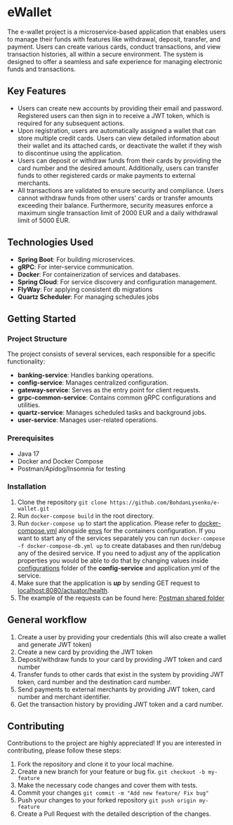 # eWallet

The e-wallet project is a microservice-based application that enables users to manage their funds with features like 
withdrawal, deposit, transfer, and payment. Users can create various cards, conduct transactions, and 
view transaction histories, all within a secure environment. The system is designed to offer a seamless and safe 
experience for managing electronic funds and transactions.

## Key Features
* Users can create new accounts by providing their email and password. 
Registered users can then sign in to receive a JWT token, which is required for any subsequent actions.
* Upon registration, users are automatically assigned a wallet that can store multiple credit cards. 
Users can view detailed information about their wallet and its attached cards, or deactivate the wallet if they wish to
discontinue using the application.
* Users can deposit or withdraw funds from their cards by providing the card number and the desired amount. 
Additionally, users can transfer funds to other registered cards or make payments to external merchants.
* All transactions are validated to ensure security and compliance. 
Users cannot withdraw funds from other users' cards or transfer amounts exceeding their balance. 
Furthermore, security measures enforce a maximum single transaction limit of 2000 EUR and a daily
withdrawal limit of 5000 EUR.

## Technologies Used
* **Spring Boot**: For building microservices.
* **gRPC**: For inter-service communication.
* **Docker**: For containerization of services and databases.
* **Spring Cloud**: For service discovery and configuration management.
* **FlyWay**: For applying consistent db migrations
* **Quartz Scheduler**: For managing schedules jobs

## Getting Started

### Project Structure
The project consists of several services, each responsible for a specific functionality:

* **banking-service**: Handles banking operations.
* **config-service**: Manages centralized configuration.
* **gateway-service**: Serves as the entry point for client requests.
* **grpc-common-service**: Contains common gRPC configurations and utilities.
* **quartz-service**: Manages scheduled tasks and background jobs.
* **user-service**: Manages user-related operations.

### Prerequisites

* Java 17
* Docker and Docker Compose
* Postman/Apidog/Insomnia for testing

### Installation

1) Clone the repository `git clone https://github.com/BohdanLysenko/e-wallet.git`
2) Run `docker-compose build` in the root directory.
3) Run `docker-compose up` to start the application. 
Please refer to [docker-compose.yml](..%2Fdocker-compose.yml) alongside [envs](..%2Fenvs) for the containers 
configuration. 
If you want to start any of the services separately you can run `docker-compose -f docker-compose-db.yml up`
to create databases and then run/debug any of the desired service.
If you need to adjust any of the application properties you would be able to do that by changing values inside
[configurations](src%2Fmain%2Fresources%2Fconfigurations) folder of the **config-service** and application.yml of the
service.
4) Make sure that the application is **_up_** by sending GET request to [localhost:8080/actuator/health]().
5) The example of the requests can be found here: 
[Postman shared folder](https://app.getpostman.com/join-team?invite_code=d0d98acb5e96910fbb64b04c0920f888)

## General workflow
1) Create a user by providing your credentials (this will also create a wallet and generate JWT token)
2) Create a new card by providing the JWT token
3) Deposit/withdraw funds to your card by providing JWT token and card number
4) Transfer funds to other cards that exist in the system by providing JWT token, card number and the destination
card number.
5) Send payments to external merchants by providing JWT token, card number and merchant identifier.
6) Get the transaction history by providing JWT token and a card number.

## Contributing
Contributions to the project are highly appreciated! 
If you are interested in contributing, please follow these steps:

1) Fork the repository and clone it to your local machine.
2) Create a new branch for your feature or bug fix. `git checkout -b my-feature`
3) Make the necessary code changes and cover them with tests.
4) Commit your changes `git commit -m "Add new feature/ Fix bug"`
5) Push your changes to your forked repository `git push origin my-feature`
6) Create a Pull Request with the detailed description of the changes.
